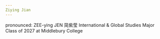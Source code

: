 ```yaml
---
Ziying Jian
---
```


pronounced: ZEE-ying JEN
简紫莹
International & Global Studies Major
Class of 2027 at Middlebury College
